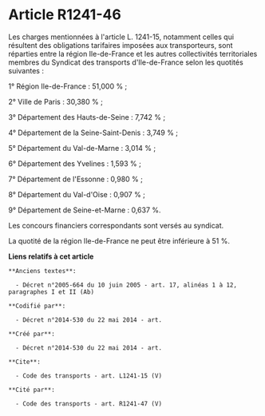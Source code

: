 # Article R1241-46

Les charges mentionnées à l'article L. 1241-15, notamment celles qui résultent des obligations tarifaires imposées aux
transporteurs, sont réparties entre la région Ile-de-France et les autres collectivités territoriales membres du Syndicat des
transports d'Ile-de-France selon les quotités suivantes : 

1° Région Ile-de-France : 51,000 % ; 

2° Ville de Paris : 30,380 % ; 

3° Département des Hauts-de-Seine : 7,742 % ; 

4° Département de la Seine-Saint-Denis : 3,749 % ; 

5° Département du Val-de-Marne : 3,014 % ; 

6° Département des Yvelines : 1,593 % ; 

7° Département de l'Essonne : 0,980 % ; 

8° Département du Val-d'Oise : 0,907 % ; 

9° Département de Seine-et-Marne : 0,637 %. 

Les concours financiers correspondants sont versés au syndicat. 

La quotité de la région Ile-de-France ne peut être inférieure à 51 %.

**Liens relatifs à cet article**

	**Anciens textes**:

	  - Décret n°2005-664 du 10 juin 2005 - art. 17, alinéas 1 à 12, paragraphes I et II (Ab)

	**Codifié par**:

	  - Décret n°2014-530 du 22 mai 2014 - art.

	**Créé par**:

	  - Décret n°2014-530 du 22 mai 2014 - art.

	**Cite**:

	  - Code des transports - art. L1241-15 (V)

	**Cité par**:

	  - Code des transports - art. R1241-47 (V)
